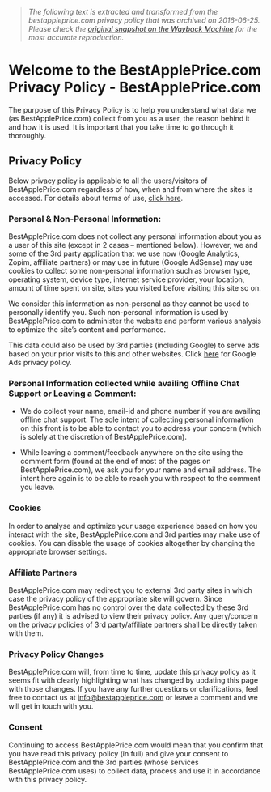 > *The following text is extracted and transformed from the bestappleprice.com privacy policy that was archived on 2016-06-25. Please check the [original snapshot on the Wayback Machine](https://web.archive.org/web/20160625081848id_/http%3A//www.bestappleprice.com/privacy-policy) for the most accurate reproduction.*

# Welcome to the BestApplePrice.com Privacy Policy - BestApplePrice.com

The purpose of this Privacy Policy is to help you understand what data we (as BestApplePrice.com) collect from you as a user, the reason behind it and how it is used. It is important that you take time to go through it thoroughly.

## Privacy Policy

Below privacy policy is applicable to all the users/visitors of BestApplePrice.com regardless of how, when and from where the sites is accessed. For details about terms of use, [click here](http://www.bestappleprice.com/terms-of-use).

### Personal & Non-Personal Information:

BestApplePrice.com does not collect any personal information about you as a user of this site (except in 2 cases – mentioned below). However, we and some of the 3rd party application that we use now (Google Analytics, Zopim, affiliate partners) or may use in future (Google AdSense) may use cookies to collect some non-personal information such as browser type, operating system, device type, internet service provider, your location, amount of time spent on site, sites you visited before visiting this site so on.

We consider this information as non-personal as they cannot be used to personally identify you. Such non-personal information is used by BestApplePrice.com to administer the website and perform various analysis to optimize the site’s content and performance.

This data could also be used by 3rd parties (including Google) to serve ads based on your prior visits to this and other websites. Click [here](http://www.google.com/policies/technologies/ads/) for Google Ads privacy policy.

### Personal Information collected while availing Offline Chat Support or Leaving a Comment:

  * We do collect your name, email-id and phone number if you are availing offline chat support. The sole intent of collecting personal information on this front is to be able to contact you to address your concern (which is solely at the discretion of BestApplePrice.com).

  * While leaving a comment/feedback anywhere on the site using the comment form (found at the end of most of the pages on BestApplePrice.com), we ask you for your name and email address. The intent here again is to be able to reach you with respect to the comment you leave.




### Cookies

In order to analyse and optimize your usage experience based on how you interact with the site, BestApplePrice.com and 3rd parties may make use of cookies. You can disable the usage of cookies altogether by changing the appropriate browser settings.

### Affiliate Partners

BestApplePrice.com may redirect you to external 3rd party sites in which case the privacy policy of the appropriate site will govern. Since BestApplePrice.com has no control over the data collected by these 3rd parties (if any) it is advised to view their privacy policy. Any query/concern on the privacy policies of 3rd party/affiliate partners shall be directly taken with them.

### Privacy Policy Changes

BestApplePrice.com will, from time to time, update this privacy policy as it seems fit with clearly highlighting what has changed by updating this page with those changes. If you have any further questions or clarifications, feel free to contact us at info@bestappleprice.com or leave a comment and we will get in touch with you.

### Consent

Continuing to access BestApplePrice.com would mean that you confirm that you have read this privacy policy (in full) and give your consent to BestApplePrice.com and the 3rd parties (whose services BestApplePrice.com uses) to collect data, process and use it in accordance with this privacy policy.
